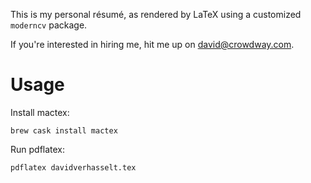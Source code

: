 This is my personal résumé, as rendered by LaTeX using a customized `moderncv` package.

If you're interested in hiring me, hit me up on david@crowdway.com.

# Usage

Install mactex:

    brew cask install mactex

Run pdflatex:

    pdflatex davidverhasselt.tex

